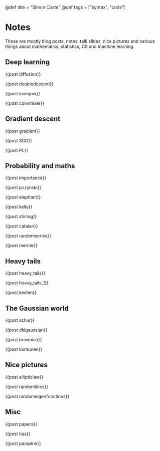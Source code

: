 @def title = "Simon Coste"
@def tags = ["syntax", "code"]

# Notes

Those are mostly blog posts, notes, talk slides, nice pictures and various things about mathematics, statistics, CS and machine learning. 

## Deep learning

{{post diffusion}}

{{post doubledescent}}

{{post invequiv}}

{{post convmixer}}

## Gradient descent

{{post gradient}}

{{post SGD}}

{{post PL}}

## Probability and maths

{{post importance}}

{{post jarzynski}}

{{post elephant}}

{{post kelly}}

{{post stirling}}

{{post catalan}}

{{post randomseries}}

{{post mercer}}

## Heavy tails

{{post heavy_tails}}

{{post heavy_tails_1}}

{{post kesten}}


## The Gaussian world


{{post schur}}

{{post dklgaussian}}

{{post brownian}}

{{post karhunen}}

## Nice pictures


{{post ellipticlaw}}

{{post randomlines}}

{{post randomeigenfunctions}}


## Misc

{{post papers}}

{{post tips}}

{{post parapine}}

